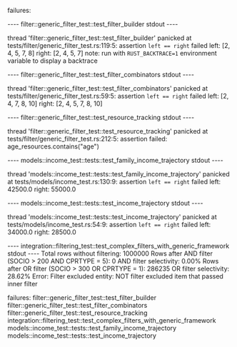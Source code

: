 failures:

---- filter::generic_filter_test::test_filter_builder stdout ----

thread 'filter::generic_filter_test::test_filter_builder' panicked at tests/filter/generic_filter_test.rs:119:5:
assertion `left == right` failed
left: [2, 4, 5, 7, 8]
right: [2, 4, 5, 7]
note: run with `RUST_BACKTRACE=1` environment variable to display a backtrace

---- filter::generic_filter_test::test_filter_combinators stdout ----

thread 'filter::generic_filter_test::test_filter_combinators' panicked at tests/filter/generic_filter_test.rs:59:5:
assertion `left == right` failed
left: [2, 4, 7, 8, 10]
right: [2, 4, 5, 7, 8, 10]

---- filter::generic_filter_test::test_resource_tracking stdout ----

thread 'filter::generic_filter_test::test_resource_tracking' panicked at tests/filter/generic_filter_test.rs:212:5:
assertion failed: age_resources.contains("age")

---- models::income_test::tests::test_family_income_trajectory stdout ----

thread 'models::income_test::tests::test_family_income_trajectory' panicked at tests/models/income_test.rs:130:9:
assertion `left == right` failed
left: 42500.0
right: 55000.0

---- models::income_test::tests::test_income_trajectory stdout ----

thread 'models::income_test::tests::test_income_trajectory' panicked at tests/models/income_test.rs:54:9:
assertion `left == right` failed
left: 34000.0
right: 28500.0

---- integration::filtering_test::test_complex_filters_with_generic_framework stdout ----
Total rows without filtering: 1000000
Rows after AND filter (SOCIO > 200 AND CPRTYPE = 5): 0
AND filter selectivity: 0.00%
Rows after OR filter (SOCIO > 300 OR CPRTYPE = 1): 286235
OR filter selectivity: 28.62%
Error: Filter excluded entity: NOT filter excluded item that passed inner filter

failures:
filter::generic_filter_test::test_filter_builder
filter::generic_filter_test::test_filter_combinators
filter::generic_filter_test::test_resource_tracking
integration::filtering_test::test_complex_filters_with_generic_framework
models::income_test::tests::test_family_income_trajectory
models::income_test::tests::test_income_trajectory
